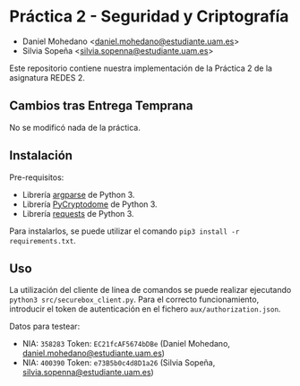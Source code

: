 # Práctica 2 - Seguridad y Criptografía

- Daniel Mohedano <<daniel.mohedano@estudiante.uam.es>>
- Silvia Sopeña <<silvia.sopenna@estudiante.uam.es>>

Este repositorio contiene nuestra implementación de la Práctica 2 de la asignatura REDES 2.

## Cambios tras Entrega Temprana
No se modificó nada de la práctica.

## Instalación
Pre-requisitos:
- Librería [argparse](https://docs.python.org/3/library/argparse.html) de Python 3.
- Librería [PyCryptodome](https://pycryptodome.readthedocs.io/en/latest/src/installation.html) de Python 3.
- Librería [requests](https://docs.python-requests.org/en/master/) de Python 3.

Para instalarlos, se puede utilizar el comando `pip3 install -r requirements.txt`.

## Uso
La utilización del cliente de línea de comandos se puede realizar ejecutando `python3 src/securebox_client.py`.
Para el correcto funcionamiento, introducir el token de autenticación en el fichero `aux/authorization.json`.

Datos para testear:
- NIA: `358283` Token: `EC21fcAF5674bDBe` (Daniel Mohedano, daniel.mohedano@estudiante.uam.es)
- NIA: `400390` Token: `e73B5b0c4d8D1a26` (Silvia Sopeña, silvia.sopenna@estudiante.uam.es)
